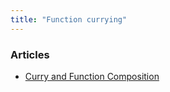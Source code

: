 ```yaml
---
title: "Function currying"
---
```


### Articles
- [Curry and Function Composition](https://medium.com/javascript-scene/curry-and-function-composition-2c208d774983)

